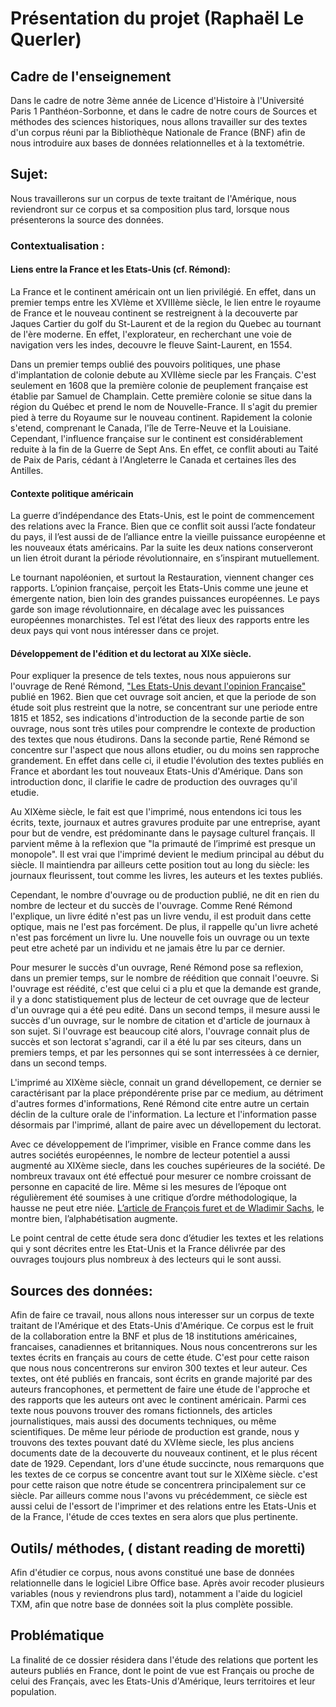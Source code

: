 
# Présentation du projet (Raphaël Le Querler)
## Cadre de l'enseignement
Dans le cadre de notre 3ème année de Licence d'Histoire à l'Université Paris 1 Panthéon-Sorbonne, et dans le cadre de notre cours de Sources et méthodes des sciences historiques, nous allons travailler sur des textes d'un corpus réuni par la Bibliothèque Nationale de France (BNF) afin de nous introduire aux bases de données relationnelles et à la textométrie. 

## Sujet:

Nous travaillerons sur un corpus de texte traitant de l'Amérique, nous reviendront sur ce corpus et sa composition plus tard, lorsque nous présenterons la source des données. 

### Contextualisation : 

#### Liens entre la France et les Etats-Unis (cf. Rémond):


La France et le continent américain ont un lien privilégié. En effet, dans un premier temps entre les XVIème et XVIIIème siècle, le lien entre le royaume de France et le nouveau continent se restreignent à la decouverte par Jaques Cartier du golf du St-Laurent et de la region du Quebec au tournant de l'ère moderne. En effet, l'explorateur, en recherchant une voie de navigation vers les indes, decouvre le fleuve Saint-Laurent, en 1554. 

Dans un premier temps oublié des pouvoirs politiques, une phase d'implantation de colonie debute au XVIIème siecle par les Français. C'est seulement en 1608 que la première colonie de peuplement française est établie par Samuel de Champlain. Cette première colonie se situe dans la région du Québec et prend le nom de Nouvelle-France. Il s'agit du premier pied à terre du Royaume sur le nouveau continent. Rapidement la colonie s'etend, comprenant le Canada, l'île de Terre-Neuve et la Louisiane. Cependant, l'influence française sur le continent est considérablement reduite à la fin de la Guerre de Sept Ans. En effet, ce conflit abouti au Taité de Paix de Paris, cédant à l'Angleterre le Canada et certaines îles des Antilles. 


#### Contexte politique américain

La guerre d’indépendance des Etats-Unis, est le point de commencement des relations avec la France. Bien que ce conflit soit aussi l’acte fondateur du pays, il l’est aussi de de l’alliance entre la vieille puissance européenne et les nouveaux états américains. Par la suite les deux nations conserveront un lien étroit durant la période révolutionnaire, en s’inspirant mutuellement.

Le tournant napoléonien, et surtout la Restauration, viennent changer ces rapports. L’opinion française, perçoit les Etats-Unis comme une jeune et émergente nation, bien loin des grandes puissances européennes. Le pays garde son image révolutionnaire, en décalage avec les puissances européennes monarchistes. Tel est l’état des lieux des rapports entre les deux pays qui vont nous intéresser dans ce projet. 


#### Développement de l'édition et du lectorat au XIXe siècle.  

Pour expliquer la presence de tels textes, nous nous appuierons sur l'ouvrage de René Rémond, ["Les Etats-Unis devant l'opinion Française"](https://doi.org/10.3917/scpo.remon.1962.01.) publié en 1962. Bien que cet ouvrage soit ancien, et que la periode de son étude soit plus restreint que la notre, se concentrant sur une periode entre 1815 et 1852, ses indications d'introduction de la seconde partie de son ouvrage, nous sont très utiles pour comprendre le contexte de production des textes que nous étudirons. Dans la seconde partie, René Rémond se concentre sur l'aspect que nous allons etudier, ou du moins sen rapproche grandement. En effet dans celle ci, il etudie l'évolution des textes publiés en France et abordant les tout nouveaux Etats-Unis d'Amérique. Dans son introduction donc, il clarifie le cadre de production des ouvrages qu'il etudie. 

Au XIXème siècle, le fait est que l'imprimé, nous entendons ici tous les écrits, texte, journaux et autres gravures produite par une entreprise, ayant pour but de vendre, est prédominante dans le paysage culturel français. Il parvient même à la reflexion que "la primauté de l’imprimé est presque un monopole". Il est vrai que l'imprimé devient le medium principal au début du siècle. Il maintiendra par ailleurs cette position tout au long du siècle: les journaux fleurissent, tout comme les livres, les auteurs et les textes publiés. 

Cependant, le nombre d'ouvrage ou de production publié, ne dit en rien du nombre de lecteur et du succès de l'ouvrage. Comme René Rémond l'explique, un livre édité n'est pas un livre vendu, il est produit dans cette optique, mais ne l'est pas forcément. De plus, il rappelle qu'un livre acheté n'est pas forcément un livre lu. Une nouvelle fois un ouvrage ou un texte peut etre acheté par un individu et ne jamais être lu par ce dernier. 

Pour mesurer le succès d'un ouvrage, René Rémond pose sa reflexion, dans un premier temps, sur le nombre de réédition que connait l'oeuvre. Si l'ouvrage est réédité, c'est que celui ci a plu et que la demande est grande, il y a donc statistiquement plus de lecteur de cet ouvrage que de lecteur d'un ouvrage qui a été peu edité. Dans un second temps, il mesure aussi le succès d'un ouvrage, sur le nombre de citation et d'article de journaux à son sujet. Si l'ouvrage est beaucoup cité alors, l'ouvrage connait plus de succès et son lectorat s'agrandi, car il a été lu par ses citeurs, dans un premiers temps, et par les personnes qui se sont interressées à ce dernier, dans un second temps. 

L'imprimé au XIXème siècle, connait un grand dévellopement, ce dernier se caractérisant par la place prépondérente prise par ce medium, au détriment d'autres formes d'informations, René Rémond cite entre autre un certain déclin de la culture orale de l'information. La lecture et l'information passe désormais par l'imprimé, allant de paire avec un dévellopement du lectorat. 

Avec ce développement de l’imprimer, visible en France comme dans les autres sociétés européennes, le nombre de lecteur potentiel a aussi augmenté au XIXème siecle, dans les couches supérieures de la société. De nombreux travaux ont été effectué pour mesurer ce nombre croissant de personne en capacité de lire. Même si les mesures de l’époque ont régulièrement été soumises à une critique d’ordre méthodologique, la hausse ne peut etre niée. [L’article de François furet et de Wladimir Sachs](https://www.persee.fr/doc/ahess_0395-2649_1974_num_29_3_293505), le montre bien, l’alphabétisation augmente. 

Le point central de cette étude sera donc d’étudier les textes et les relations qui y sont décrites entre les Etat-Unis et la France délivrée par des ouvrages toujours plus nombreux à des lecteurs qui le sont aussi. 


## Sources des données:

Afin de faire ce travail, nous allons nous interesser sur un corpus de texte traitant de l'Amérique et des Etats-Unis d'Amérique. Ce corpus est le fruit de la collaboration entre la BNF et plus de 18 institutions américaines, francaises, canadiennes et britanniques. Nous nous concentrerons sur les textes écrits en français au cours de cette étude. C'est pour cette raison que nous nous concentrerons sur environ 300 textes et leur auteur. Ces textes, ont été publiés en francais, sont écrits en grande majorité par des auteurs francophones, et permettent de faire une étude de l'approche et des rapports que les auteurs ont avec le continent américain. Parmi ces texte nous pouvons trouver des romans fictionnels, des articles journalistiques, mais aussi des documents techniques, ou même scientifiques. De même leur période de production est grande, nous y trouvons des textes pouvant daté du XVIème siecle, les plus anciens documents date de la decouverte du nouveaux continent, et le plus récent date de 1929. Cependant, lors d'une étude succincte, nous remarquons que les textes de ce corpus se concentre avant tout sur le XIXème siècle. c'est pour cette raison que notre étude se concentrera principalement sur ce siècle. Par ailleurs comme nous l'avons vu précédemment, ce siècle est aussi celui de l'essort de l'imprimer et des relations entre les Etats-Unis et de la France, l'étude de cces textes en sera alors que plus pertinente. 

## Outils/ méthodes, ( distant reading de moretti)

Afin d'étudier ce corpus, nous avons constitué une base de données relationnelle dans le logiciel Libre Office base. Après avoir recoder plusieurs variables (nous y reviendrons plus tard), notamment a l'aide du logiciel TXM, afin que notre base de données soit la plus complète possible. 

## Problématique

La finalité de ce dossier résidera dans l'étude des relations que portent les auteurs publiés en France, dont le point de vue est Français ou proche de celui des Français, avec les Etats-Unis d'Amérique, leurs territoires et leur population. 

